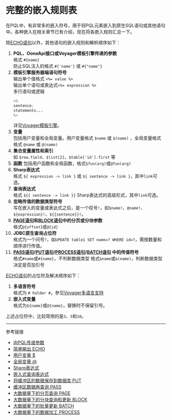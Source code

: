 # 完整的嵌入规则表
在PQL中，有非常多的嵌入符号，用于将PQL元素嵌入到原生SQL语句或其他语句中。各种嵌入在相关章节已有介绍，现在将各嵌入规则汇总一下。

除[ECHO语句](/pql/echo.md)以外，其他语句的嵌入规则和解析顺序如下：

1. **PQL、OoneApi接口或Voyager模板引擎传递的参数**  
   格式 `#{name}`  
   防止SQL注入的格式 `#{'name'}` 或 `#{"name"}`
2. **模板引擎服务器端语句符号**  
   输出单个值格式 `<%= value %>`  
   输出单个语句或表达式`<%= expression %>`  
   多行语句或逻辑  
   ```java
   <%
   sentence;
   statements...
   %>
   ```
   详见[Voyager模板引擎](/voyager/overview.md)。
3. **变量**  
   包括用户变量和全局变量。用户变量格式 `$name` 或 `$(name)` ，全局变量格式 格式 `@name` 或 `@(name)`
4. **集合变量属性和索引**  
   如 `$row.field`、`$list[2]`、`$table['id'].first` 等
5. **函数**
   包括用户函数和全局函数，格式`$fun(arg)`或`@fun(arg)`
6. **Sharp表达式**  
   格式 `${ expression -> link }` 或 `${ sentence -> link }`，其中`link`可选。
7. **查询表达式**  
   格式 `${{ sentence -> link }}` Sharp表达式的高级形式，其中`link`可选。
8. **忽略传值的数据类型符号**  
   写在嵌入的变量或表达式之后，是一个叹号`!`，如`$name!`、`@name!`、`${expression}!`、`${{sentence}}!`。
9. **[PAGE语句](/pql/page.md)和[BLOCK语句](/pql/block.md)中的分页或分块参数**  
   格式`@{offset`}或`@{id}`
10. **JDBC原生查询占位符**  
   格式为一个问号`?`，如`UPDATE table1 SET name=? WHERE id=?`，需按数量和顺序进行传值。
11. **[PASS语句](/pql/pass.md)/[PUT语句](/pql/put.md)/[PROCESS语句](/pql/process.md)/[BATCH语句](/pql/batch.md) 中的传值符号**  
   格式`#name`或`#{name}`，不判断数据类型 
   格式`&name`或`&(name)`，判断数据类型决定是否加引号

[ECHO语句](/pql/echo.md)的占位符及解决顺序如下：

1. **多语言符号**  
   格式为 `# holder #`，参见[Voyager多语言支持](/voyager/language.md)
2. **嵌入式变量**  
   格式为`${name}`或`@{name}`，替换时不保留引号。
   

上述占位符中，比较常用的是`3`、`5`和`10`。

---
参考链接

* [向PQL传递参数](/pql/params.md)
* [简单输出 ECHO](/pql/echo.md)
* [用户变量 $](/pql/variable.md)
* [全局变量 @](/pql/global.md)
* [Sharp表达式](/pql/sharp.md)
* [嵌入式查询表达式](/pql/query.md)
* [将缓冲区的数据保存到数据库 PUT](/pql/put.md)
* [缓冲区数据再查询 PASS](/pql/pass.md)
* [大数据量下的分页查询 PAGE](/pql/page.md)
* [大数据量下的分块查询和更新 BLOCK](/pql/block.md)
* [大数据量下的批量更新 BATCH](/pql/batch.md)
* [大数据量下的数据加工 PROCESS](/pql/process.md)